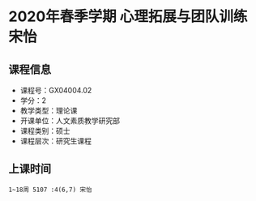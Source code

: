 # 2020年春季学期 心理拓展与团队训练 宋怡






## 课程信息

- 课程号：GX04004.02
- 学分：2
- 教学类型：理论课
- 开课单位：人文素质教学研究部
- 课程类别：硕士
- 课程层次：研究生课程

## 上课时间

```
1~18周 5107 :4(6,7) 宋怡
```

